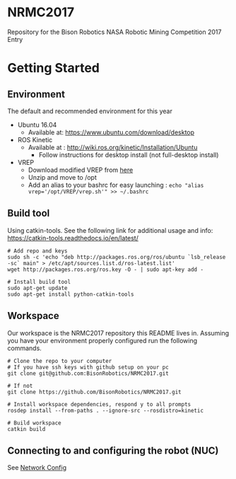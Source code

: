 # NRMC2017
Repository for the Bison Robotics NASA Robotic Mining Competition 2017 Entry

# Getting Started
## Environment
The default and recommended environment for this year
- Ubuntu 16.04 
  - Available at: https://www.ubuntu.com/download/desktop
- ROS Kinetic
  - Available at : http://wiki.ros.org/kinetic/Installation/Ubuntu
    - Follow instructions for desktop install (not full-desktop install)
- VREP
  - Download modified VREP from [here](https://github.com/BisonRobotics/VREP-ROS-Support/blob/master/vrep.tar.gz)
  - Unzip and move to /opt
  - Add an alias to your bashrc for easy launching : `echo "alias vrep='/opt/VREP/vrep.sh'" >> ~/.bashrc`

## Build tool
Using catkin-tools. See the following link for additional usage and info: https://catkin-tools.readthedocs.io/en/latest/
```
# Add repo and keys
sudo sh -c 'echo "deb http://packages.ros.org/ros/ubuntu `lsb_release -sc` main" > /etc/apt/sources.list.d/ros-latest.list'
wget http://packages.ros.org/ros.key -O - | sudo apt-key add -

# Install build tool
sudo apt-get update
sudo apt-get install python-catkin-tools
```

## Workspace
Our workspace is the NRMC2017 repository this README lives in. Assuming you have your environment properly configured
run the following commands.
```
# Clone the repo to your computer
# If you have ssh keys with github setup on your pc
git clone git@github.com:BisonRobotics/NRMC2017.git

# If not
git clone https://github.com/BisonRobotics/NRMC2017.git

# Install workspace dependencies, respond y to all prompts
rosdep install --from-paths . --ignore-src --rosdistro=kinetic

# Build workspace
catkin build
```

## Connecting to and configuring the robot (NUC)
See [Network Config](https://github.com/BisonRobotics/NRMC2017/wiki/Network-Configuration)

